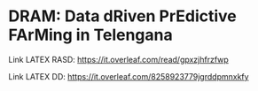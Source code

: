 # DRAM: Data dRiven PrEdictive FArMing in Telengana

Link LATEX RASD: https://it.overleaf.com/read/gpxzjhfrzfwp

Link LATEX DD: https://it.overleaf.com/8258923779jgrddpmnxkfy
